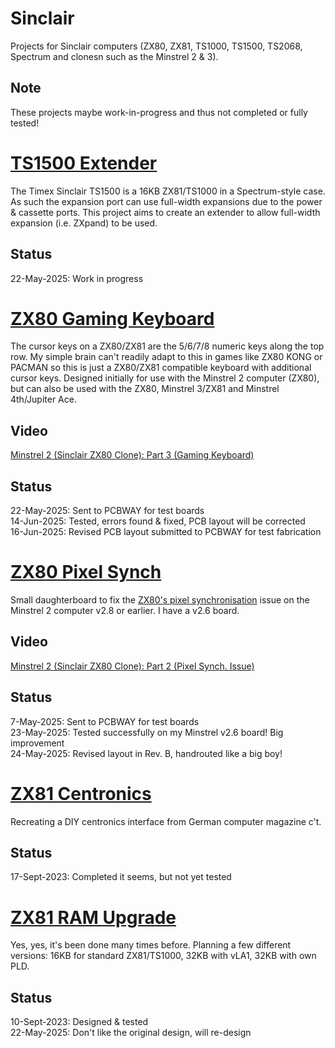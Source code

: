 # Sinclair
Projects for Sinclair computers (ZX80, ZX81, TS1000, TS1500, TS2068, Spectrum and clonesn such as the Minstrel 2 & 3).

## Note
These projects maybe work-in-progress and thus not completed or fully tested!

# [TS1500 Extender](/TS1500_Extender)
The Timex Sinclair TS1500 is a 16KB ZX81/TS1000 in a Spectrum-style case.  As such the expansion port can use full-width expansions due to the power & cassette ports.  This project aims to create an extender to allow full-width expansion (i.e. ZXpand) to be used.

## Status
22-May-2025: Work in progress<br>

# [ZX80 Gaming Keyboard](/ZX80_Gaming_Keyboard)
The cursor keys on a ZX80/ZX81 are the 5/6/7/8 numeric keys along the top row.  My simple brain can't readily adapt to this in games like ZX80 KONG or PACMAN so this is just a ZX80/ZX81 compatible keyboard with additional cursor keys.  Designed initially for use with the Minstrel 2 computer (ZX80), but can also be used with the ZX80, Minstrel 3/ZX81 and Minstrel 4th/Jupiter Ace.

## Video
[Minstrel 2 (Sinclair ZX80 Clone): Part 3 (Gaming Keyboard)](https://youtu.be/veES_CpFuDQ)

## Status
22-May-2025: Sent to PCBWAY for test boards<br>
14-Jun-2025: Tested, errors found & fixed, PCB layout will be corrected<br>
16-Jun-2025: Revised PCB layout submitted to PCBWAY for test fabrication<br>

# [ZX80 Pixel Synch](/ZX80_Pixel_Sync)
Small daughterboard to fix the [ZX80's pixel synchronisation](http://blog.tynemouthsoftware.co.uk/2022/09/minstrel-2-pixel-synchronisation-part-1.html) issue on the Minstrel 2 computer v2.8 or earlier.  I have a v2.6 board.  

## Video
[Minstrel 2 (Sinclair ZX80 Clone): Part 2 (Pixel Synch. Issue)](https://youtu.be/O-Urgigq2Vk)

## Status
7-May-2025: Sent to PCBWAY for test boards<br>
23-May-2025: Tested successfully on my Minstrel v2.6 board! Big improvement<br>
24-May-2025: Revised layout in Rev. B, handrouted like a big boy!<br>

# [ZX81 Centronics](/ZX81_Centronics)
Recreating a DIY centronics interface from German computer magazine c't.<br>

## Status
17-Sept-2023: Completed it seems, but not yet tested

# [ZX81 RAM Upgrade](/ZX81_RAM_Upgrade)
Yes, yes, it's been done many times before.  Planning a few different versions: 16KB for standard ZX81/TS1000, 32KB with vLA1, 32KB with own PLD.

## Status
10-Sept-2023: Designed & tested<br>
22-May-2025: Don't like the original design, will re-design<br>
